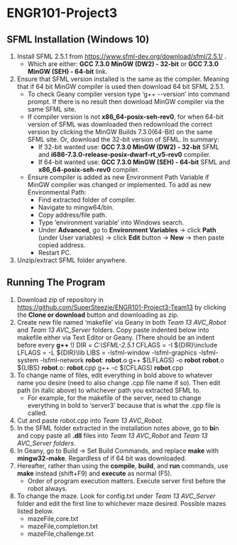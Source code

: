 # ENGR101-Project3
## SFML Installation (Windows 10)
1)	Install SFML 2.5.1 from https://www.sfml-dev.org/download/sfml/2.5.1/ .
    -	Which are either: **GCC 7.3.0 MinGW (DW2) - 32-bit** or **GCC 7.3.0 MinGW (SEH) - 64-bit** link.
2)	Ensure that SFML version installed is the same as the compiler. Meaning that if 64 bit MinGW compiler is used then download 64 bit SFML 2.5.1.
    -	To check Geany compiler version type ‘g++ --version’ into command prompt. If there is no result then download MinGW compiler via the same SFML site. 
    -	If compiler version is not **x86_64-posix-seh-rev0**, for when 64-bit version of SFML was downloaded then redownload the correct version by clicking the MinGW Builds 7.3.0(64-Bit) on the same SFML site. Or, download the 32-bit version of SFML. In summary:
    	- If 32-bit wanted use: **GCC 7.3.0 MinGW (DW2) - 32-bit** SFML and **i686-7.3.0-release-posix-dwarf-rt_v5-rev0** compiler.
        - If 64-bit wanted use: **GCC 7.3.0 MinGW (SEH) - 64-bit** SFML and **x86_64-posix-seh-rev0** compiler.
    -	Ensure compiler is added as new Environment Path Variable if MinGW compiler was changed or implemented. To add as new Environmental Path:
    	- Find extracted folder of compiler.
        - Navigate to mingw64/bin.
        - Copy address/file path.
        - Type ‘environment variable’ into Windows search.
        - Under **Advanced**, go to **Environment Variables** -> click **Path** (under User variables) -> click **Edit** button -> **New** -> then paste copied address.
        - Restart PC.
3)	Unzip/extract SFML folder anywhere.

## Running The Program
1)  Download zip of repository in https://github.com/SuperSteezie/ENGR101-Project3-Team13 by clicking the **Clone or download** button and downloading as zip.
2)  Create new file named ‘makefile’ via Geany in both *Team 13 AVC_Robot* and *Team 13 AVC_Server* folders. Copy paste indented below into makefile either via Text Editor or Geany.  (There should be an indent before every **g++** !)
    DIR = *C:\SFML-2.5.1*
    CFLAGS = -I ${DIR}\include 
    LFLAGS = -L ${DIR}\lib 
    LIBS = -lsfml-window  -lsfml-graphics -lsfml-system -lsfml-network 
    **robot**: **robot**.o 
	      g++ $(LFLAGS) -o **robot** **robot**.o ${LIBS} 
    **robot**.o: **robot**.cpp 
        g++  -c $(CFLAGS) **robot**.cpp
3)	To change name of files, edit everything in bold above to whatever name you desire (need to also change .cpp file name if so). Then edit path (in italic above) to whichever path you extracted SFML to. 
    -	For example, for the makefile of the server, need to change everything in bold to ‘server3’ because that is what the .cpp file is called.
4)	Cut and paste robot.cpp into *Team 13 AVC_Robot*.
5)	In the SFML folder extracted in the installation notes above, go to **bi**n and copy paste all **.dll** files into *Team 13 AVC_Robot* and *Team 13 AVC_Server folders*.
6)	In Geany, go to Build -> Set Build Commands, and replace **make** with **mingw32-make**. Regardless of if 64 bit was downloaded.
7)	Hereafter, rather than using the **compile**, **build**, and **run** commands, use **make** instead (shift+F9) and **execute** as normal (F5).
    -	Order of program execution matters. Execute server first before the robot always.
8)	To change the maze. Look for config.txt under *Team 13 AVC_Server* folder and edit the first line to whichever maze desired. Possible mazes listed below.
    -	mazeFile,core.txt
    -	mazeFile,completion.txt
    -	mazeFile,challenge.txt

